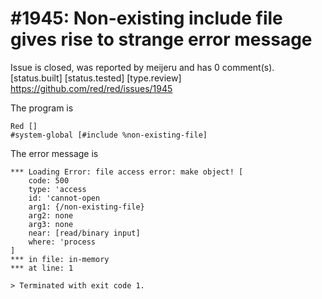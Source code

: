 
#1945: Non-existing include file gives rise to strange error message
================================================================================
Issue is closed, was reported by meijeru and has 0 comment(s).
[status.built] [status.tested] [type.review]
<https://github.com/red/red/issues/1945>

The program is

```
Red []
#system-global [#include %non-existing-file]
```

The error message is

```
*** Loading Error: file access error: make object! [
    code: 500
    type: 'access
    id: 'cannot-open
    arg1: {/non-existing-file}
    arg2: none
    arg3: none
    near: [read/binary input]
    where: 'process
] 
*** in file: in-memory 
*** at line: 1

> Terminated with exit code 1.
```



